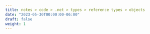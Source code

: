 ```yaml
---
title: notes > code > .net > types > reference types > objects
date: "2023-05-30T00:00:00-06:00"
draft: false
weight: 1
---
```

